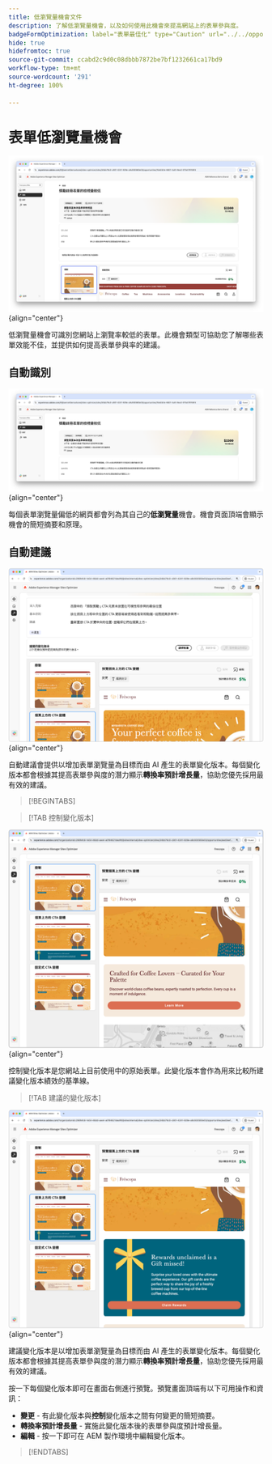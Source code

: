 ```yaml
---
title: 低瀏覽量機會文件
description: 了解低瀏覽量機會，以及如何使用此機會來提高網站上的表單參與度。
badgeFormOptimization: label="表單最佳化" type="Caution" url="../../opportunity-types/form-optimization.md" tooltip="表單最佳化"
hide: true
hidefromtoc: true
source-git-commit: ccabd2c9d0c08dbbb7872be7bf1232661ca17bd9
workflow-type: tm+mt
source-wordcount: '291'
ht-degree: 100%

---
```



# 表單低瀏覽量機會

![低瀏覽量機會](./assets/low-views/hero.png){align="center"}

低瀏覽量機會可識別您網站上瀏覽率較低的表單。此機會類型可協助您了解哪些表單效能不佳，並提供如何提高表單參與率的建議。

## 自動識別

![自動識別低瀏覽量](./assets/low-views/auto-identify.png){align="center"}

每個表單瀏覽量偏低的網頁都會列為其自己的&#x200B;**低瀏覽量**&#x200B;機會。機會頁面頂端會顯示機會的簡短摘要和原理。

## 自動建議

![自動建議低瀏覽量](./assets/low-views/auto-suggest.png){align="center"}

自動建議會提供以增加表單瀏覽量為目標而由 AI 產生的表單變化版本。每個變化版本都會根據其提高表單參與度的潛力顯示&#x200B;**轉換率預計增長量**，協助您優先採用最有效的建議。

>[!BEGINTABS]

>[!TAB 控制變化版本]

![控制變化版本](./assets/low-views/control-variation.png){align="center"}

控制變化版本是您網站上目前使用中的原始表單。此變化版本會作為用來比較所建議變化版本績效的基準線。

>[!TAB 建議的變化版本]

![建議的變化版本](./assets/low-views/suggested-variations.png){align="center"}

建議變化版本是以增加表單瀏覽量為目標而由 AI 產生的表單變化版本。每個變化版本都會根據其提高表單參與度的潛力顯示&#x200B;**轉換率預計增長量**，協助您優先採用最有效的建議。

按一下每個變化版本即可在畫面右側進行預覽。預覽畫面頂端有以下可用操作和資訊：

* **變更** - 有此變化版本與&#x200B;**控制**&#x200B;變化版本之間有何變更的簡短摘要。
* **轉換率預計增長量** - 實施此變化版本後的表單參與度預計增長量。
* **編輯** - 按一下即可在 AEM 製作環境中編輯變化版本。

>[!ENDTABS]

<!-- 

## Auto-optimize

[!BADGE Ultimate]{type=Positive tooltip="Ultimate"}

![Auto-optimize low views](./assets/low-views/auto-optimize.png){align="center"}

Sites Optimizer Ultimate adds the ability to deploy auto-optimization for the issues found by the low views opportunity.

>[!BEGINTABS]

>[!TAB Test multiple]


>[!TAB Publish selected]

{{auto-optimize-deploy-optimization-slack}}

>[!TAB Request approval]

{{auto-optimize-request-approval}}

>[!ENDTABS]

-->

